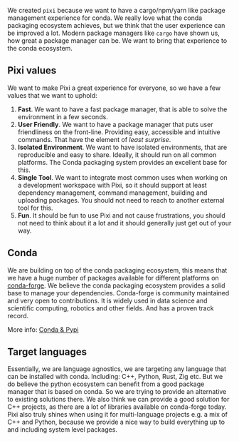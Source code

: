 We created `pixi` because we want to have a cargo/npm/yarn like package management experience for conda. We really love what the conda packaging ecosystem achieves, but we think that the user experience can be improved a lot.
Modern package managers like `cargo` have shown us, how great a package manager can be. We want to bring that experience to the conda ecosystem.

## Pixi values

We want to make Pixi a great experience for everyone, so we have a few values that we want to uphold:

1. **Fast**. We want to have a fast package manager, that is able to solve the environment in a few seconds.
2. **User Friendly**. We want to have a package manager that puts user friendliness on the front-line. Providing easy, accessible and intuitive commands. That have the element of _least surprise_.
3. **Isolated Environment**. We want to have isolated environments, that are reproducible and easy to share. Ideally, it should run on all common platforms. The Conda packaging system provides an excellent base for this.
4. **Single Tool**. We want to integrate most common uses when working on a development workspace with Pixi, so it should support at least dependency management, command management, building and uploading packages. You should not need to reach to another external tool for this.
5. **Fun**. It should be fun to use Pixi and not cause frustrations, you should not need to think about it a lot and it should generally just get out of your way.

## Conda

We are building on top of the conda packaging ecosystem, this means that we have a huge number of packages available for different platforms on [conda-forge](https://conda-forge.org/).
We believe the conda packaging ecosystem provides a solid base to manage your dependencies.
Conda-forge is community maintained and very open to contributions.
It is widely used in data science and scientific computing, robotics and other fields.
And has a proven track record.

More info: [Conda & Pypi](../concepts/conda_pypi.md)

## Target languages

Essentially, we are language agnostics, we are targeting any language that can be installed with conda. Including: C++, Python, Rust, Zig etc.
But we do believe the python ecosystem can benefit from a good package manager that is based on conda.
So we are trying to provide an alternative to existing solutions there.
We also think we can provide a good solution for C++ projects, as there are a lot of libraries available on conda-forge today.
Pixi also truly shines when using it for multi-language projects e.g. a mix of C++ and Python, because we provide a nice way to build everything up to and including
system level packages.
